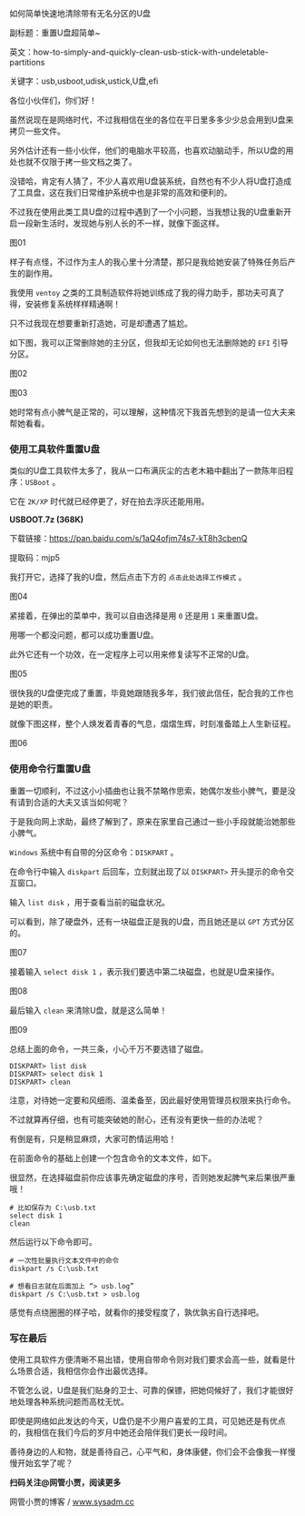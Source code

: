 如何简单快速地清除带有无名分区的U盘

副标题：重置U盘超简单~

英文：how-to-simply-and-quickly-clean-usb-stick-with-undeletable-partitions

关键字：usb,usboot,udisk,ustick,U盘,efi



各位小伙伴们，你们好！

虽然说现在是网络时代，不过我相信在坐的各位在平日里多多少少总会用到U盘来拷贝一些文件。

另外估计还有一些小伙伴，他们的电脑水平较高，也喜欢动脑动手，所以U盘的用处也就不仅限于拷一些文档之类了。

没错哈，肯定有人猜了，不少人喜欢用U盘装系统，自然也有不少人将U盘打造成了工具盘，这在我们日常维护系统中也是非常的高效和便利的。



不过我在使用此类工具U盘的过程中遇到了一个小问题，当我想让我的U盘重新开启一段新生活时，发现她与别人长的不一样，就像下面这样。

图01



样子有点怪，不过作为主人的我心里十分清楚，那只是我给她安装了特殊任务后产生的副作用。

我使用 `ventoy` 之类的工具制造软件将她训练成了我的得力助手，那功夫可真了得，安装修复系统样样精通啊！

只不过我现在想要重新打造她，可是却遭遇了尴尬。

如下图，我可以正常删除她的主分区，但我却无论如何也无法删除她的 `EFI` 引导分区。

图02

图03



她时常有点小脾气是正常的，可以理解，这种情况下我首先想到的是请一位大夫来帮她看看。



### 使用工具软件重置U盘

类似的U盘工具软件太多了，我从一口布满灰尘的古老木箱中翻出了一款陈年旧程序：`USBoot` 。

它在 `2K/XP` 时代就已经停更了，好在拍去浮灰还能用用。



**USBOOT.7z (368K)**

下载链接：https://pan.baidu.com/s/1aQ4ofjm74s7-kT8h3cbenQ

提取码：mjp5



我打开它，选择了我的U盘，然后点击下方的 `点击此处选择工作模式` 。

图04



紧接着，在弹出的菜单中，我可以自由选择是用 `0` 还是用 `1` 来重置U盘。

用哪一个都没问题，都可以成功重置U盘。

此外它还有一个功效，在一定程序上可以用来修复读写不正常的U盘。

图05



很快我的U盘便完成了重置，毕竟她跟随我多年，我们彼此信任，配合我的工作也是她的职责。

就像下图这样，整个人焕发着青春的气息，熠熠生辉，时刻准备踏上人生新征程。

图06



### 使用命令行重置U盘

重置一切顺利，不过这小小插曲也让我不禁略作思索，她偶尔发些小脾气，要是没有请到合适的大夫又该当如何呢？

于是我向网上求助，最终了解到了，原来在家里自己通过一些小手段就能治她那些小脾气。

`Windows` 系统中有自带的分区命令：`DISKPART` 。



在命令行中输入 `diskpart` 后回车，立刻就出现了以 `DISKPART>` 开头提示的命令交互窗口。

输入 `list disk` ，用于查看当前的磁盘状况。

可以看到，除了硬盘外，还有一块磁盘正是我的U盘，而且她还是以 `GPT` 方式分区的。

图07



接着输入 `select disk 1` ，表示我们要选中第二块磁盘，也就是U盘来操作。

图08



最后输入 `clean` 来清除U盘，就是这么简单！

图09



总结上面的命令，一共三条，小心千万不要选错了磁盘。

```
DISKPART> list disk
DISKPART> select disk 1
DISKPART> clean
```



注意，对待她一定要和风细雨、温柔备至，因此最好使用管理员权限来执行命令。

不过就算再仔细，也有可能突破她的耐心，还有没有更快一些的办法呢？

有倒是有，只是稍显麻烦，大家可酌情运用哈！



在前面命令的基础上创建一个包含命令的文本文件，如下。

很显然，在选择磁盘前你应该事先确定磁盘的序号，否则她发起脾气来后果很严重哦！

```
# 比如保存为 C:\usb.txt
select disk 1
clean
```



然后运行以下命令即可。

```
# 一次性批量执行文本文件中的命令
diskpart /s C:\usb.txt

# 想看日志就在后面加上 “> usb.log”
diskpart /s C:\usb.txt > usb.log
```



感觉有点绕圈圈的样子哈，就看你的接受程度了，孰优孰劣自行选择吧。



### 写在最后

使用工具软件方便清晰不易出错，使用自带命令则对我们要求会高一些，就看是什么场景合适，我相信你会作出最优选择。

不管怎么说，U盘是我们贴身的卫士、可靠的保镖，把她伺候好了，我们才能很好地处理各种系统问题而高枕无忧。

即使是网络如此发达的今天，U盘仍是不少用户喜爱的工具，可见她还是有优点的，我相信在我们今后的岁月中她还会陪伴我们更长一段时间。

善待身边的人和物，就是善待自己，心平气和，身体康健，你们会不会像我一样慢慢开始玄学了呢？



**扫码关注@网管小贾，阅读更多**

网管小贾的博客 / www.sysadm.cc
